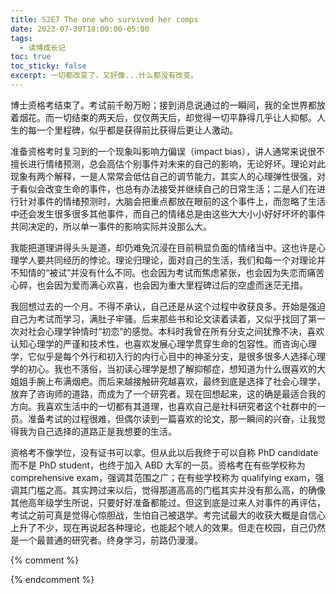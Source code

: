 ```yaml
---
title: S2E7 The one who survived her comps
date: 2023-07-30T18:00:00-05:00
tags:
  - 读博成长记
toc: true
toc_sticky: false
excerpt: 一切都改变了，又好像...什么都没有改变。
---
```


博士资格考结束了。考试前千盼万盼；接到消息说通过的一瞬间，我的全世界都放着烟花。而一切结束的两天后，仅仅两天后，却觉得一切平静得几乎让人抑郁。人生的每一个里程碑，似乎都是获得前比获得后更让人激动。

准备资格考时复习到的一个现象叫影响力偏误（impact bias），讲人通常来说很不擅长进行情绪预测，总会高估个别事件对未来的自己的影响，无论好坏。理论对此现象有两个解释，一是人常常会低估自己的调节能力，其实人的心理弹性很强，对于看似会改变生命的事件，也总有办法接受并继续自己的日常生活；二是人们在进行针对事件的情绪预测时，大脑会把重点都放在眼前的这个事件上，而忽略了生活中还会发生很多很多其他事件，而自己的情绪总是由这些大大小小好好坏坏的事件共同决定的，所以单一事件的影响实际并没那么大。

我能把道理讲得头头是道，却仍难免沉浸在目前稍显负面的情绪当中。这也许是心理学人要共同经历的悖论。理论归理论，面对自己的生活，我们和每一个对理论并不知情的“被试”并没有什么不同。也会因为考试而焦虑紧张，也会因为失恋而痛苦心碎，也会因为爱而满心欢喜，也会因为重大里程碑过后的空虚而迷茫无措。

我回想过去的一个月。不得不承认，自己还是从这个过程中收获良多。开始是强迫自己为考试而学习，满肚子牢骚。后来那些书和论文读着读着，又似乎找回了第一次对社会心理学钟情时“初恋”的感觉。本科时我曾在所有分支之间犹豫不决，喜欢认知心理学的严谨和技术性，也喜欢发展心理学贯穿生命的包容性。而咨询心理学，它似乎是每个外行和初入行的内行心目中的神圣分支，是很多很多人选择心理学的初心。我也不落俗，当初读心理学是想了解抑郁症，想知道为什么很喜欢的大姐姐手腕上布满烟疤。而后来越接触研究越喜欢，最终到底是选择了社会心理学，放弃了咨询师的道路，而成为了一个研究者。现在回想起来，这的确是最适合我的方向。我喜欢生活中的一切都有其道理，也喜欢自己是社科研究者这个社群中的一员。准备考试的过程很难，但偶尔读到一篇喜欢的论文，那一瞬间的兴奋，让我觉得我为自己选择的道路正是我想要的生活。

资格考不像学位，没有证书可以拿。但从此以后我终于可以自称 PhD candidate 而不是 PhD student，也终于加入 ABD 大军的一员。资格考在有些学校称为 comprehensive exam，强调其范围之广；在有些学校称为 qualifying exam，强调其门槛之高。其实跨过来以后，觉得那道高高的门槛其实并没有那么高，的确像其他高年级学生所说，只要好好准备都能过。但这到底是过来人对事件的再评估，考试之前可真是觉得心惊胆战，生怕自己被退学。考完试最大的收获大概是自信心上升了不少，现在再说起各种理论，也能起个唬人的效果。但走在校园，自己仍然是一个最普通的研究者。终身学习，前路仍漫漫。


{% comment %}


{% endcomment %}
